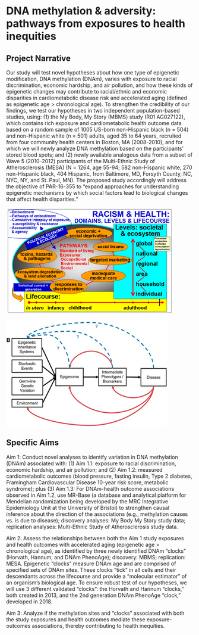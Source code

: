 # DNA methylation & adversity: pathways from exposures to health inequities

## Project Narrative 

Our study will test novel hypotheses about how one type of epigenetic
modification, DNA methylation (DNAm), varies with exposure to racial
discrimination, economic hardship, and air pollution, and how these kinds of
epigenetic changes may contribute to racial/ethnic and economic disparities in
cardiometabolic disease risk and accelerated aging (defined as epigenetic age >
chronological age). To strengthen the credibility of our findings, we test our
hypotheses in two independent population-based studies, using: (1) the My Body,
My Story (MBMS) study (R01 AG027122), which contains rich exposure and
cardiometabolic health outcome data based on a random sample of 1005 US-born
non-Hispanic black (n = 504) and non-Hispanic white (n = 501) adults, aged 35
to 64 years, recruited from four community health centers in Boston, MA
(2008-2010), and for which we will newly analyze DNA methylation based on the
participants’ stored blood spots; and (2) newly available analogous data from a
subset of Wave 5 (2010-2012) participants of the Multi-Ethnic Study of
Atherosclerosis (MESA) (N = 1264, age 55-94; 582 non-Hispanic white, 270
non-Hispanic black, 404 Hispanic, from Baltimore, MD, Forsyth County, NC, NYC,
NY, and St. Paul, MN). The proposed study accordingly will address the
objective of PAR-16-355 to “expand approaches for understanding epigenetic
mechanisms by which social factors lead to biological changes that affect
health disparities.”

![](images/racism_and_health.png)

![](images/epigenomic_pathways_to_disease.png)

## Specific Aims

Aim 1: Conduct novel analyses to identify variation in DNA methylation (DNAm)
associated with: (1) Aim 1.1: exposure to racial discrimination, economic
hardship, and air pollution; and (2) Aim 1.2: measured cardiometabolic outcomes
(blood pressure, fasting insulin, Type 2 diabetes, Framingham Cardiovascular
Disease 10-year risk score, metabolic syndrome); plus (3) Aim 1.3: For
DNAm-health outcome associations observed in Aim 1.2, use MR-Base (a database
and analytical platform for Mendelian randomization being developed by the MRC
Integrative Epidemiology Unit at the University of Bristol) to strengthen
causal inference about the direction of the associations (e.g., methylation
causes vs. is due to disease); discovery analyses: My Body My Story study data;
replication analyses: Multi-Ethnic Study of Atherosclerosis study data.

Aim 2: Assess the relationships between both the Aim 1 study exposures and
health outcomes with accelerated aging (epigenetic age > chronological age), as
identified by three newly identified DNAm “clocks” (Horvath, Hannum, and DNAm
PhenoAge); discovery: MBMS; replication: MESA. Epigenetic “clocks” measure DNAm
age and are comprised of specified sets of DNAm sites. These clocks “tick” in
all cells and their descendants across the lifecourse and provide a “molecular
estimator” of an organism’s biological age. To ensure robust test of our
hypotheses, we will use 3 different validated “clocks”: the Horvath and Hannum
“clocks,” both created in 2013, and the 2nd generation DNAm PhenoAge “clock,”
developed in 2018.

Aim 3: Analyze if the methylation sites and “clocks” associated with both the
study exposures and health outcomes mediate these exposure-outcomes
associations, thereby contributing to health inequities.
